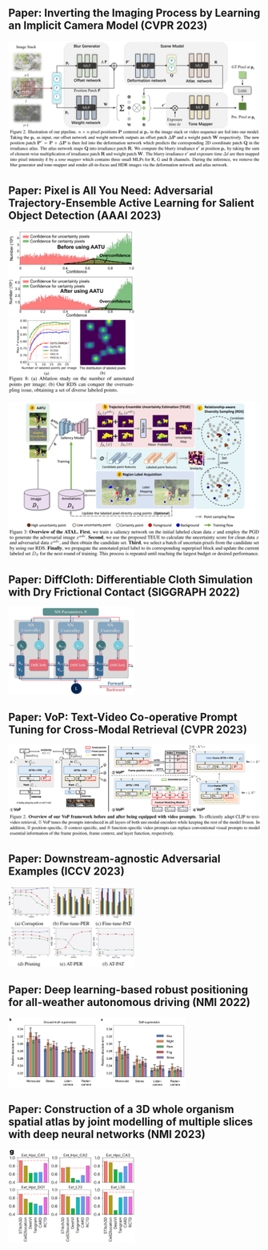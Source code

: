 ## Paper: Inverting the Imaging Process by Learning an Implicit Camera Model (CVPR 2023)
![Figure](https://github.com/weihui1308/notebook/blob/main/assets/paperWritting/20231017101123.png?raw=true)

## Paper: Pixel is All You Need: Adversarial Trajectory-Ensemble Active Learning for Salient Object Detection (AAAI 2023)
<img src="https://github.com/weihui1308/notebook/blob/main/assets/paperWritting/20231019093737.png?raw=true" width=50%>

<img src="https://github.com/weihui1308/notebook/blob/main/assets/paperWritting/20231019093647.png?raw=true" width=50%>

![Figure](https://github.com/weihui1308/notebook/blob/main/assets/paperWritting/20231019093456.png?raw=true)

## Paper: DiffCloth: Differentiable Cloth Simulation with Dry Frictional Contact (SIGGRAPH 2022)
<img src="https://github.com/weihui1308/notebook/blob/main/assets/paperWritting/20231019093125.png?raw=true" width=50%>

## Paper: VoP: Text-Video Co-operative Prompt Tuning for Cross-Modal Retrieval (CVPR 2023)
<img src="https://github.com/weihui1308/notebook/blob/main/assets/paperWritting/20231019094728.png?raw=true">

## Paper: Downstream-agnostic Adversarial Examples (ICCV 2023)
<img src="https://github.com/weihui1308/notebook/blob/main/assets/paperWritting/20231024214232.png?raw=true" width=50%>

## Paper: Deep learning-based robust positioning for all-weather autonomous driving (NMI 2022)
<img src="https://github.com/weihui1308/notebook/blob/main/assets/paperWritting/20231027160155.png?raw=true" width=70%>

## Paper: Construction of a 3D whole organism spatial atlas by joint modelling of multiple slices with deep neural networks (NMI 2023)
<img src="https://github.com/weihui1308/notebook/blob/main/assets/paperWritting/20231113170315.png?raw=true" width=50%>

